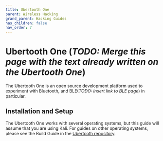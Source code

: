 ```yaml
---
title: Ubertooth One
parent: Wireless Hacking
grand_parent: Hacking Guides
has_children: false
nav_order: 7
---
```


# Ubertooth One (*TODO: Merge this page with the text already written on the Ubertooth One*)

The Ubertooth One is an open source development platform used to experiment with Bluetooth, and BLE(*TODO: Insert link to BLE page*) in particular.

## Installation and Setup
The Ubertooth One works with several operating systems, but this guide will assume that you are using Kali. For guides on other operating systems, please see the Build Guide in the [Ubertooth repository](https://github.com/greatscottgadgets/ubertooth/wiki/Build-Guide).
